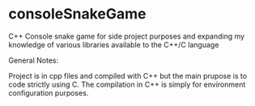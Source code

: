 # consoleSnakeGame
C++ Console snake game for side project purposes and expanding my knowledge of various libraries available to the C++/C language

General Notes:

Project is in cpp files and compiled with C++ but the main prupose is to code strictly using C. The compilation in C++ is simply for environment configuration purposes.